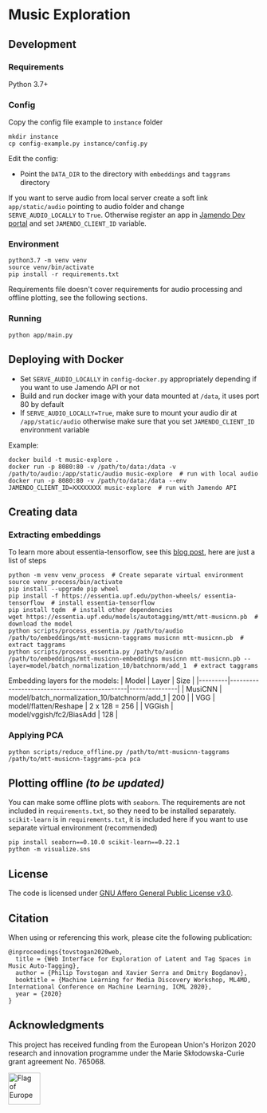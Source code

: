 # Music Exploration

## Development

### Requirements

Python 3.7+

### Config

Copy the config file example to `instance` folder
```shell script
mkdir instance
cp config-example.py instance/config.py
```

Edit the config:
* Point the `DATA_DIR` to the directory with `embeddings` and `taggrams` directory

If you want to serve audio from local server create a soft link `app/static/audio` pointing to audio folder and change  
`SERVE_AUDIO_LOCALLY` to `True`. Otherwise register an app in [Jamendo Dev portal](https://devportal.jamendo.com/) and 
set `JAMENDO_CLIENT_ID` variable.

### Environment

```shell script
python3.7 -m venv venv
source venv/bin/activate
pip install -r requirements.txt
```

Requirements file doesn't cover requirements for audio processing and offline plotting, see the following sections.

### Running

```shell script
python app/main.py
```

## Deploying with Docker

- Set `SERVE_AUDIO_LOCALLY` in `config-docker.py` appropriately depending if you want to use Jamendo API or not
- Build and run docker image with your data mounted at `/data`, it uses port 80 by default
- If `SERVE_AUDIO_LOCALLY=True`, make sure to mount your audio dir at `/app/static/audio` otherwise make sure that you
set `JAMENDO_CLIENT_ID` environment variable

Example:
```shell script
docker build -t music-explore .
docker run -p 8080:80 -v /path/to/data:/data -v /path/to/audio:/app/static/audio music-explore  # run with local audio
docker run -p 8080:80 -v /path/to/data:/data --env JAMENDO_CLIENT_ID=XXXXXXXX music-explore  # run with Jamendo API
```

## Creating data

### Extracting embeddings

To learn more about essentia-tensorflow, see this 
[blog post](https://mtg.github.io/essentia-labs/news/2020/01/16/tensorflow-models-released/), here are just a list of 
steps

```shell script
python -m venv venv_process  # Create separate virtual environment
source venv_process/bin/activate
pip install --upgrade pip wheel
pip install -f https://essentia.upf.edu/python-wheels/ essentia-tensorflow  # install essentia-tensorflow
pip install tqdm  # install other dependencies
wget https://essentia.upf.edu/models/autotagging/mtt/mtt-musicnn.pb  # download the model
python scripts/process_essentia.py /path/to/audio /path/to/embeddings/mtt-musicnn-taggrams musicnn mtt-musicnn.pb  # extract taggrams
python scripts/process_essentia.py /path/to/audio /path/to/embeddings/mtt-musicnn-embeddings musicnn mtt-musicnn.pb --layer=model/batch_normalization_10/batchnorm/add_1  # extract taggrams
```

Embedding layers for the models:
| Model   | Layer                                        | Size          |
|---------|----------------------------------------------|---------------|
| MusiCNN | model/batch_normalization_10/batchnorm/add_1 | 200           |
| VGG     | model/flatten/Reshape                        | 2 x 128 = 256 |
| VGGish  | model/vggish/fc2/BiasAdd                     | 128           |

### Applying PCA

```shell script
python scripts/reduce_offline.py /path/to/mtt-musicnn-taggrams /path/to/mtt-musicnn-taggrams-pca pca
```

## Plotting offline *(to be updated)*

You can make some offline plots with `seaborn`. The requirements are not included in `requirements.txt`, so they need to
be installed separately. `scikit-learn` is in `requirements.txt`, it is included here if you want to use separate
virtual environment (recommended)

```shell script
pip install seaborn==0.10.0 scikit-learn==0.22.1
python -m visualize.sns
```

## License

The code is licensed under [GNU Affero General Public License v3.0](/LICENSE). 

## Citation

When using or referencing this work, please cite the following publication:
```
@inproceedings{tovstogan2020web,
  title = {Web Interface for Exploration of Latent and Tag Spaces in Music Auto-Tagging},
  author = {Philip Tovstogan and Xavier Serra and Dmitry Bogdanov},
  booktitle = {Machine Learning for Media Discovery Workshop, ML4MD, International Conference on Machine Learning, ICML 2020},
  year = {2020}
}
```

## Acknowledgments

This project has received funding from the European Union's Horizon 2020 research and innovation programme under the 
Marie Skłodowska-Curie grant agreement No. 765068.

<img src="https://upload.wikimedia.org/wikipedia/commons/b/b7/Flag_of_Europe.svg" height="64" alt="Flag of Europe">
